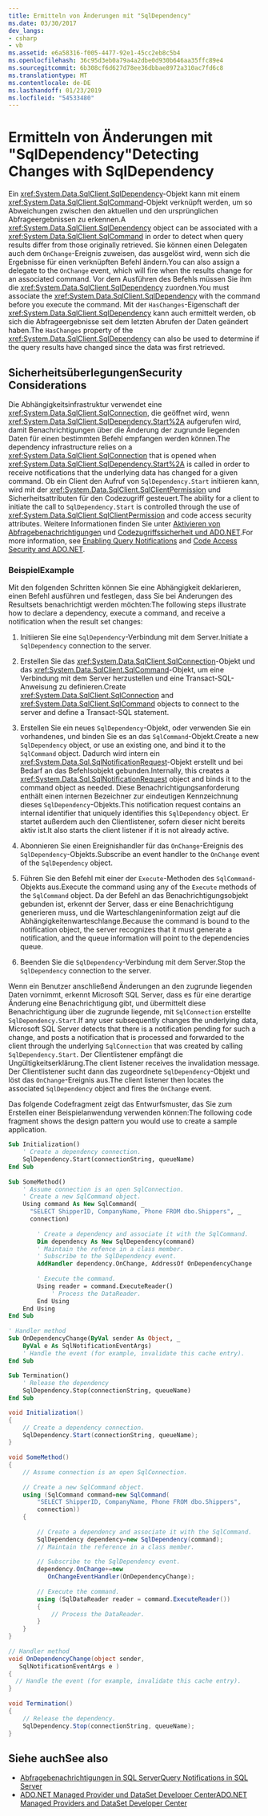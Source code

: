 ```yaml
---
title: Ermitteln von Änderungen mit "SqlDependency"
ms.date: 03/30/2017
dev_langs:
- csharp
- vb
ms.assetid: e6a58316-f005-4477-92e1-45cc2eb8c5b4
ms.openlocfilehash: 36c95d3eb0a79a4a2dbe0d930b646aa35ffc89e4
ms.sourcegitcommit: 6b308cf6d627d78ee36dbbae8972a310ac7fd6c8
ms.translationtype: MT
ms.contentlocale: de-DE
ms.lasthandoff: 01/23/2019
ms.locfileid: "54533480"
---
```

# <a name="detecting-changes-with-sqldependency"></a><span data-ttu-id="1f446-102">Ermitteln von Änderungen mit "SqlDependency"</span><span class="sxs-lookup"><span data-stu-id="1f446-102">Detecting Changes with SqlDependency</span></span>
<span data-ttu-id="1f446-103">Ein <xref:System.Data.SqlClient.SqlDependency>-Objekt kann mit einem <xref:System.Data.SqlClient.SqlCommand>-Objekt verknüpft werden, um so Abweichungen zwischen den aktuellen und den ursprünglichen Abfrageergebnissen zu erkennen.</span><span class="sxs-lookup"><span data-stu-id="1f446-103">A <xref:System.Data.SqlClient.SqlDependency> object can be associated with a <xref:System.Data.SqlClient.SqlCommand> in order to detect when query results differ from those originally retrieved.</span></span> <span data-ttu-id="1f446-104">Sie können einen Delegaten auch dem `OnChange`-Ereignis zuweisen, das ausgelöst wird, wenn sich die Ergebnisse für einen verknüpften Befehl ändern.</span><span class="sxs-lookup"><span data-stu-id="1f446-104">You can also assign a delegate to the `OnChange` event, which will fire when the results change for an associated command.</span></span> <span data-ttu-id="1f446-105">Vor dem Ausführen des Befehls müssen Sie ihm die <xref:System.Data.SqlClient.SqlDependency> zuordnen.</span><span class="sxs-lookup"><span data-stu-id="1f446-105">You must associate the <xref:System.Data.SqlClient.SqlDependency> with the command before you execute the command.</span></span> <span data-ttu-id="1f446-106">Mit der `HasChanges`-Eigenschaft der <xref:System.Data.SqlClient.SqlDependency> kann auch ermittelt werden, ob sich die Abfrageergebnisse seit dem letzten Abrufen der Daten geändert haben.</span><span class="sxs-lookup"><span data-stu-id="1f446-106">The `HasChanges` property of the <xref:System.Data.SqlClient.SqlDependency> can also be used to determine if the query results have changed since the data was first retrieved.</span></span>  
  
## <a name="security-considerations"></a><span data-ttu-id="1f446-107">Sicherheitsüberlegungen</span><span class="sxs-lookup"><span data-stu-id="1f446-107">Security Considerations</span></span>  
 <span data-ttu-id="1f446-108">Die Abhängigkeitsinfrastruktur verwendet eine <xref:System.Data.SqlClient.SqlConnection>, die geöffnet wird, wenn <xref:System.Data.SqlClient.SqlDependency.Start%2A> aufgerufen wird, damit Benachrichtigungen über die Änderung der zugrunde liegenden Daten für einen bestimmten Befehl empfangen werden können.</span><span class="sxs-lookup"><span data-stu-id="1f446-108">The dependency infrastructure relies on a <xref:System.Data.SqlClient.SqlConnection> that is opened when <xref:System.Data.SqlClient.SqlDependency.Start%2A> is called in order to receive notifications that the underlying data has changed for a given command.</span></span> <span data-ttu-id="1f446-109">Ob ein Client den Aufruf von `SqlDependency.Start` initiieren kann, wird mit der <xref:System.Data.SqlClient.SqlClientPermission> und Sicherheitsattributen für den Codezugriff gesteuert.</span><span class="sxs-lookup"><span data-stu-id="1f446-109">The ability for a client to initiate the call to `SqlDependency.Start` is controlled through the use of <xref:System.Data.SqlClient.SqlClientPermission> and code access security attributes.</span></span> <span data-ttu-id="1f446-110">Weitere Informationen finden Sie unter [Aktivieren von Abfragebenachrichtigungen](../../../../../docs/framework/data/adonet/sql/enabling-query-notifications.md) und [Codezugriffssicherheit und ADO.NET](../../../../../docs/framework/data/adonet/code-access-security.md).</span><span class="sxs-lookup"><span data-stu-id="1f446-110">For more information, see [Enabling Query Notifications](../../../../../docs/framework/data/adonet/sql/enabling-query-notifications.md) and [Code Access Security and ADO.NET](../../../../../docs/framework/data/adonet/code-access-security.md).</span></span>  
  
### <a name="example"></a><span data-ttu-id="1f446-111">Beispiel</span><span class="sxs-lookup"><span data-stu-id="1f446-111">Example</span></span>  
 <span data-ttu-id="1f446-112">Mit den folgenden Schritten können Sie eine Abhängigkeit deklarieren, einen Befehl ausführen und festlegen, dass Sie bei Änderungen des Resultsets benachrichtigt werden möchten:</span><span class="sxs-lookup"><span data-stu-id="1f446-112">The following steps illustrate how to declare a dependency, execute a command, and receive a notification when the result set changes:</span></span>  
  
1.  <span data-ttu-id="1f446-113">Initiieren Sie eine `SqlDependency`-Verbindung mit dem Server.</span><span class="sxs-lookup"><span data-stu-id="1f446-113">Initiate a `SqlDependency` connection to the server.</span></span>  
  
2.  <span data-ttu-id="1f446-114">Erstellen Sie das <xref:System.Data.SqlClient.SqlConnection>-Objekt und das <xref:System.Data.SqlClient.SqlCommand>-Objekt, um eine Verbindung mit dem Server herzustellen und eine Transact-SQL-Anweisung zu definieren.</span><span class="sxs-lookup"><span data-stu-id="1f446-114">Create <xref:System.Data.SqlClient.SqlConnection> and <xref:System.Data.SqlClient.SqlCommand> objects to connect to the server and define a Transact-SQL statement.</span></span>  
  
3.  <span data-ttu-id="1f446-115">Erstellen Sie ein neues `SqlDependency`-Objekt, oder verwenden Sie ein vorhandenes, und binden Sie es an das `SqlCommand`-Objekt.</span><span class="sxs-lookup"><span data-stu-id="1f446-115">Create a new `SqlDependency` object, or use an existing one, and bind it to the `SqlCommand` object.</span></span> <span data-ttu-id="1f446-116">Dadurch wird intern ein <xref:System.Data.Sql.SqlNotificationRequest>-Objekt erstellt und bei Bedarf an das Befehlsobjekt gebunden.</span><span class="sxs-lookup"><span data-stu-id="1f446-116">Internally, this creates a <xref:System.Data.Sql.SqlNotificationRequest> object and binds it to the command object as needed.</span></span> <span data-ttu-id="1f446-117">Diese Benachrichtigungsanforderung enthält einen internen Bezeichner zur eindeutigen Kennzeichnung dieses `SqlDependency`-Objekts.</span><span class="sxs-lookup"><span data-stu-id="1f446-117">This notification request contains an internal identifier that uniquely identifies this `SqlDependency` object.</span></span> <span data-ttu-id="1f446-118">Er startet außerdem auch den Clientlistener, sofern dieser nicht bereits aktiv ist.</span><span class="sxs-lookup"><span data-stu-id="1f446-118">It also starts the client listener if it is not already active.</span></span>  
  
4.  <span data-ttu-id="1f446-119">Abonnieren Sie einen Ereignishandler für das `OnChange`-Ereignis des `SqlDependency`-Objekts.</span><span class="sxs-lookup"><span data-stu-id="1f446-119">Subscribe an event handler to the `OnChange` event of the `SqlDependency` object.</span></span>  
  
5.  <span data-ttu-id="1f446-120">Führen Sie den Befehl mit einer der `Execute`-Methoden des `SqlCommand`-Objekts aus.</span><span class="sxs-lookup"><span data-stu-id="1f446-120">Execute the command using any of the `Execute` methods of the `SqlCommand` object.</span></span> <span data-ttu-id="1f446-121">Da der Befehl an das Benachrichtigungsobjekt gebunden ist, erkennt der Server, dass er eine Benachrichtigung generieren muss, und die Warteschlangeninformation zeigt auf die Abhängigkeitenwarteschlange.</span><span class="sxs-lookup"><span data-stu-id="1f446-121">Because the command is bound to the notification object, the server recognizes that it must generate a notification, and the queue information will point to the dependencies queue.</span></span>  
  
6.  <span data-ttu-id="1f446-122">Beenden Sie die `SqlDependency`-Verbindung mit dem Server.</span><span class="sxs-lookup"><span data-stu-id="1f446-122">Stop the `SqlDependency` connection to the server.</span></span>  
  
 <span data-ttu-id="1f446-123">Wenn ein Benutzer anschließend Änderungen an den zugrunde liegenden Daten vornimmt, erkennt Microsoft SQL Server, dass es für eine derartige Änderung eine Benachrichtigung gibt, und übermittelt diese Benachrichtigung über die zugrunde liegende, mit `SqlConnection` erstellte `SqlDependency.Start`.</span><span class="sxs-lookup"><span data-stu-id="1f446-123">If any user subsequently changes the underlying data, Microsoft SQL Server detects that there is a notification pending for such a change, and posts a notification that is processed and forwarded to the client through the underlying `SqlConnection` that was created by calling `SqlDependency.Start`.</span></span> <span data-ttu-id="1f446-124">Der Clientlistener empfängt die Ungültigkeitserklärung.</span><span class="sxs-lookup"><span data-stu-id="1f446-124">The client listener receives the invalidation message.</span></span> <span data-ttu-id="1f446-125">Der Clientlistener sucht dann das zugeordnete `SqlDependency`-Objekt und löst das `OnChange`-Ereignis aus.</span><span class="sxs-lookup"><span data-stu-id="1f446-125">The client listener then locates the associated `SqlDependency` object and fires the `OnChange` event.</span></span>  
  
 <span data-ttu-id="1f446-126">Das folgende Codefragment zeigt das Entwurfsmuster, das Sie zum Erstellen einer Beispielanwendung verwenden können:</span><span class="sxs-lookup"><span data-stu-id="1f446-126">The following code fragment shows the design pattern you would use to create a sample application.</span></span>  
  
```vb  
Sub Initialization()  
    ' Create a dependency connection.  
    SqlDependency.Start(connectionString, queueName)  
End Sub  
  
Sub SomeMethod()   
    ' Assume connection is an open SqlConnection.  
    ' Create a new SqlCommand object.  
    Using command As New SqlCommand( _  
      "SELECT ShipperID, CompanyName, Phone FROM dbo.Shippers", _  
      connection)  
  
        ' Create a dependency and associate it with the SqlCommand.  
        Dim dependency As New SqlDependency(command)  
        ' Maintain the refence in a class member.  
        ' Subscribe to the SqlDependency event.  
        AddHandler dependency.OnChange, AddressOf OnDependencyChange  
  
        ' Execute the command.  
        Using reader = command.ExecuteReader()  
            ' Process the DataReader.  
        End Using  
    End Using  
End Sub   
  
' Handler method  
Sub OnDependencyChange(ByVal sender As Object, _  
    ByVal e As SqlNotificationEventArgs)   
    ' Handle the event (for example, invalidate this cache entry).  
End Sub  
  
Sub Termination()  
    ' Release the dependency  
    SqlDependency.Stop(connectionString, queueName)  
End Sub  
```  
  
```csharp  
void Initialization()  
{  
    // Create a dependency connection.  
    SqlDependency.Start(connectionString, queueName);  
}  
  
void SomeMethod()  
{  
    // Assume connection is an open SqlConnection.  
  
    // Create a new SqlCommand object.  
    using (SqlCommand command=new SqlCommand(  
        "SELECT ShipperID, CompanyName, Phone FROM dbo.Shippers",   
        connection))  
    {  
  
        // Create a dependency and associate it with the SqlCommand.  
        SqlDependency dependency=new SqlDependency(command);  
        // Maintain the reference in a class member.  
  
        // Subscribe to the SqlDependency event.  
        dependency.OnChange+=new  
           OnChangeEventHandler(OnDependencyChange);  
  
        // Execute the command.  
        using (SqlDataReader reader = command.ExecuteReader())  
        {  
            // Process the DataReader.  
        }  
    }  
}  
  
// Handler method  
void OnDependencyChange(object sender,   
   SqlNotificationEventArgs e )  
{  
  // Handle the event (for example, invalidate this cache entry).  
}  
  
void Termination()  
{  
    // Release the dependency.  
    SqlDependency.Stop(connectionString, queueName);  
}  
```  
  
## <a name="see-also"></a><span data-ttu-id="1f446-127">Siehe auch</span><span class="sxs-lookup"><span data-stu-id="1f446-127">See also</span></span>
- [<span data-ttu-id="1f446-128">Abfragebenachrichtigungen in SQL Server</span><span class="sxs-lookup"><span data-stu-id="1f446-128">Query Notifications in SQL Server</span></span>](../../../../../docs/framework/data/adonet/sql/query-notifications-in-sql-server.md)
- [<span data-ttu-id="1f446-129">ADO.NET Managed Provider und DataSet Developer Center</span><span class="sxs-lookup"><span data-stu-id="1f446-129">ADO.NET Managed Providers and DataSet Developer Center</span></span>](https://go.microsoft.com/fwlink/?LinkId=217917)
